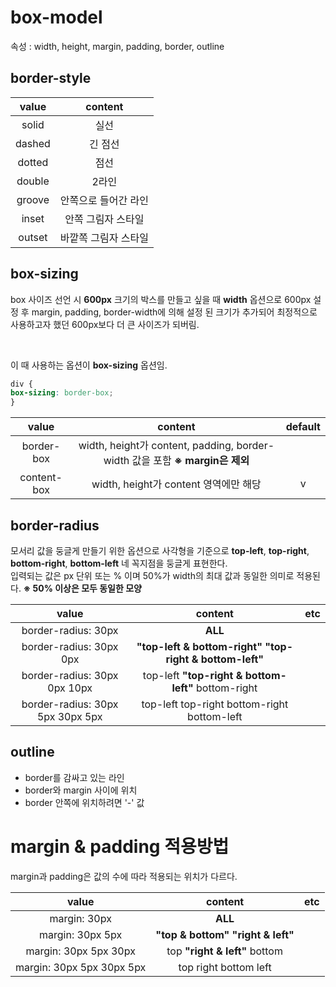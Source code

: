 # box-model

속성 : width, height, margin, padding, border, outline

## border-style

| value  |       content        |
| :----: | :------------------: |
| solid  |         실선         |
| dashed |       긴 점선        |
| dotted |         점선         |
| double |        2라인         |
| groove | 안쪽으로 들어간 라인 |
| inset  |  안쪽 그림자 스타일  |
| outset | 바깥쪽 그림자 스타일 |

## box-sizing

box 사이즈 선언 시 **600px** 크기의 박스를 만들고 싶을 때 **width** 옵션으로 600px 설정 후 margin, padding, border-width에 의해 설정 된 크기가 추가되어 최정적으로 사용하고자 했던 600px보다 더 큰 사이즈가 되버림. 

<br>

이 때 사용하는 옵션이 **box-sizing** 옵션임.

```css
div {
box-sizing: border-box;
}
```

|    value    |                                   content                                    | default |
| :---------: | :--------------------------------------------------------------------------: | :-----: |
| border-box  | width, height가 content, padding, border-width 값을 포함 **※ margin은 제외** |         |
| content-box |                    width, height가 content 영역에만 해당                     |    v    |

## border-radius
모서리 값을 둥글게 만들기 위한 옵션으로 사각형을 기준으로 **top-left**, **top-right**, **bottom-right**, **bottom-left** 네 꼭지점을 둥글게 표현한다. 
<br>
입력되는 값은 px 단위 또는 % 이며 50%가 width의 최대 값과 동일한 의미로 적용된다. **※ 50% 이상은 모두 동일한 모양**

|              value               |                           content                           |  etc  |
| :------------------------------: | :---------------------------------------------------------: | :---: |
|       border-radius: 30px        |                           **ALL**                           |       |
|     border-radius: 30px 0px      | **"top-left & bottom-right"** **"top-right & bottom-left"** |       |
|   border-radius: 30px 0px 10px   |     top-left **"top-right & bottom-left"** bottom-right     |       |
| border-radius: 30px 5px 30px 5px |         top-left top-right bottom-right bottom-left         |       |

## outline

- border를 감싸고 있는 라인
- border와 margin 사이에 위치
- border 안쪽에 위치하려면 '-' 값


# margin & padding 적용방법
margin과 padding은 값의 수에 따라 적용되는 위치가 다르다. 


|           value           |                content                |  etc  |
| :-----------------------: | :-----------------------------------: | :---: |
|       margin: 30px        |                **ALL**                |       |
|     margin: 30px 5px      | **"top & bottom"** **"right & left"** |       |
|   margin: 30px 5px 30px   |     top **"right & left"** bottom     |       |
| margin: 30px 5px 30px 5px |         top right bottom left         |       |